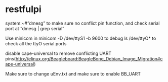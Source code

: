 # restfulpi
system:~#”dmesg” to make sure no conflict pin function, and check serial port at “dmesg | grep serial”

Use minicom in minicom -D /dev/ttyS1 -b 9600 to debug
ls /dev/ttyO* to check all the ttyO serial ports

disable cape-universal to remove conflicting UART pins(http://elinux.org/Beagleboard:BeagleBone_Debian_Image_Migration#cape-universal)

Make sure to change uEnv.txt and make sure to enable BB_UART